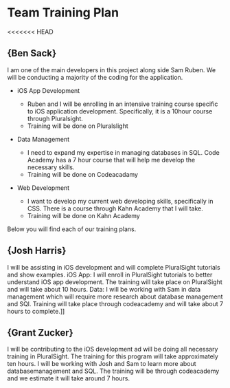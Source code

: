 
# Team Training Plan
<<<<<<< HEAD
 
## {Ben Sack}

I am one of the main developers in this project along side Sam Ruben. We will be conducting a majority of the coding for the application.
- iOS App Development
	- Ruben and I will be enrolling in an intensive training course specific to iOS application development. Specifically, it is a 10hour course through Pluralsight.
	- Training will be done on Pluralslight
	
- Data Management
	- I need to expand my expertise in managing databases in SQL. Code Academy has a 7 hour course that will help me develop the necessary skills.
	- Training will be done on Codeacadamy

- Web Development
	- I want to develop my current web developing skills, specifically in CSS. There is a course through Kahn Academy that I will take.
	- Training will be done on Kahn Academy


Below you will find each of our training plans.

## {Josh Harris}
I will be assisting in iOS development and will complete PluralSight tutorials and show examples.
iOS App:
I will enroll in PluralSight tutorials to better understand iOS app development.
The training will take place on PluralSight and will take about 10 hours.
Data:
I will be working with Sam in data management which will require more research about database management and SQl. 
Training will take place through codeacademy and will take about 7 hours to complete.]]

## {Grant Zucker}
I will be contributing to the iOS development ad will be doing all necessary training in PluralSight. 
The training for this program will take approximately ten hours. 
I will be working with Josh and Sam to learn more about databasemanagement and SQL. 
The training will be through codeacademy and we estimate it will take around 7 hours. 